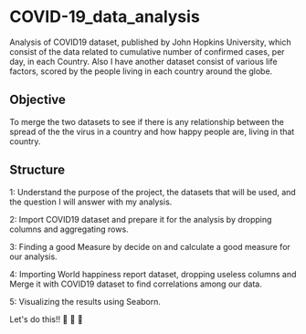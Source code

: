 # COVID-19_data_analysis
Analysis of COVID19 dataset, published by John Hopkins University, which consist of the data related to cumulative number of confirmed cases, per day, in each Country. Also I have another dataset consist of various life factors, scored by the people living in each country around the globe.

## Objective
To merge the two datasets to see if there is any relationship between the spread of the the virus in a country and how happy people are, living in that country.

## Structure

1: Understand the purpose of the project, the datasets that will be used, and the question I will answer with my analysis.

2: Import COVID19 dataset and prepare it for the analysis by dropping columns and aggregating rows.

3: Finding a good Measure by decide on and calculate a good measure for our analysis.

4: Importing World happiness report dataset, dropping useless columns and Merge it with COVID19 dataset to find correlations among our data.

5: Visualizing the results using Seaborn.

Let's do this!! 👯 👯 👯 
